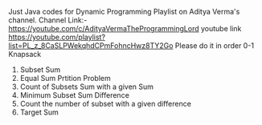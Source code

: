 Just Java codes for Dynamic Programming Playlist on Aditya Verma's channel.
Channel Link:- https://youtube.com/c/AdityaVermaTheProgrammingLord 
youtube link https://youtube.com/playlist?list=PL_z_8CaSLPWekqhdCPmFohncHwz8TY2Go
Please do it in order 
0-1 Knapsack 
1. Subset Sum 
2. Equal Sum Prtition Problem 
3. Count of Subsets Sum with a given Sum
4. Minimum Subset Sum Difference 
5. Count the number of subset with a given difference 
6. Target Sum
